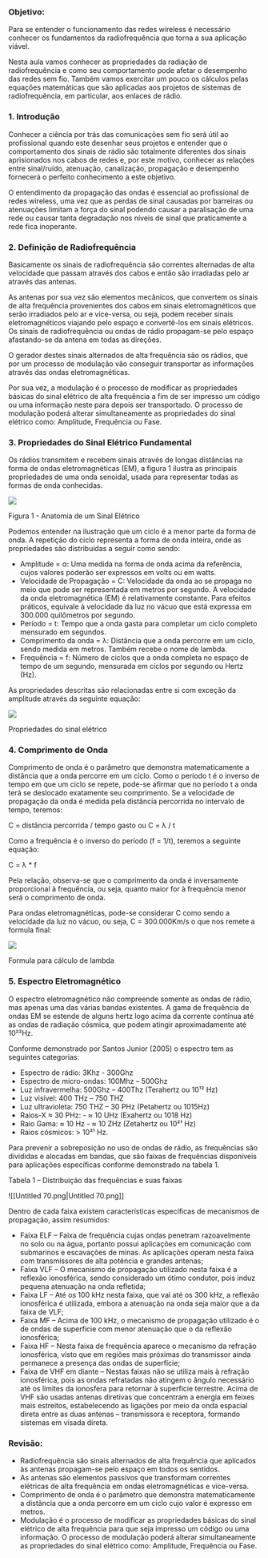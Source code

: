 ### Objetivo:

Para se entender o funcionamento das redes wireless é necessário conhecer os fundamentos da radiofrequência que torna a sua aplicação viável.

Nesta aula vamos conhecer as propriedades da radiação de radiofrequência e como seu comportamento pode afetar o desempenho das redes sem fio. Também vamos exercitar um pouco os cálculos pelas equações matemáticas que são aplicadas aos projetos de sistemas de radiofrequência, em particular, aos enlaces de rádio.

### 1. Introdução

Conhecer a ciência por trás das comunicações sem fio será útil ao profissional quando este desenhar seus projetos e entender que o comportamento dos sinais de rádio são totalmente diferentes dos sinais aprisionados nos cabos de redes e, por este motivo, conhecer as relações entre sinal/ruído, atenuação, canalização, propagação e desempenho fornecerá o perfeito conhecimento a este objetivo.

O entendimento da propagação das ondas é essencial ao profissional de redes wireless, uma vez que as perdas de sinal causadas por barreiras ou atenuações limitam a força do sinal podendo causar a paralisação de uma rede ou causar tanta degradação nos níveis de sinal que praticamente a rede fica inoperante.

### 2. Definição de Radiofrequência

Basicamente os sinais de radiofrequência são correntes alternadas de alta velocidade que passam através dos cabos e então são irradiadas pelo ar através das antenas.

As antenas por sua vez são elementos mecânicos, que convertem os sinais de alta frequência provenientes dos cabos em sinais eletromagnéticos que serão irradiados pelo ar e vice-versa, ou seja, podem receber sinais eletromagnéticos viajando pelo espaço e convertê-los em sinais elétricos. Os sinais de radiofrequência ou ondas de rádio propagam-se pelo espaço afastando-se da antena em todas as direções.

O gerador destes sinais alternados de alta frequência são os rádios, que por um processo de modulação vão conseguir transportar as informações através das ondas eletromagnéticas.

Por sua vez, a modulação é o processo de modificar as propriedades básicas do sinal elétrico de alta frequência a fim de ser impresso um código ou uma informação neste para depois ser transportado. O processo de modulação poderá alterar simultaneamente as propriedades do sinal elétrico como: Amplitude, Frequência ou Fase.

### 3. Propriedades do Sinal Elétrico Fundamental

Os rádios transmitem e recebem sinais através de longas distâncias na forma de ondas eletromagnéticas (EM), a figura 1 ilustra as principais propriedades de uma onda senoidal, usada para representar todas as formas de onda conhecidas.

[![](https://img.uninove.br/static/0/0/0/0/0/0/0/7/4/1/1/741145/16531.jpg)](https://img.uninove.br/static/0/0/0/0/0/0/0/7/4/1/1/741145/16531.jpg)

Figura 1 - Anatomia de um Sinal Elétrico

Podemos entender na ilustração que um ciclo é a menor parte da forma de onda. A repetição do ciclo representa a forma de onda inteira, onde as propriedades são distribuídas a seguir como sendo:

- Amplitude = α: Uma medida na forma de onda acima da referência, cujos valores poderão ser expressos em volts ou em watts.
- Velocidade de Propagação = C: Velocidade da onda ao se propaga no meio que pode ser representada em metros por segundo. A velocidade da onda eletromagnética (EM) é relativamente constante. Para efeitos práticos, equivale à velocidade da luz no vácuo que está expressa em 300.000 quilômetros por segundo.
- Período = t: Tempo que a onda gasta para completar um ciclo completo mensurado em segundos.
- Comprimento da onda = λ: Distância que a onda percorre em um ciclo, sendo medida em metros. Também recebe o nome de lambda.
- Frequência = f: Número de ciclos que a onda completa no espaço de tempo de um segundo, mensurada em ciclos por segundo ou Hertz (Hz).

As propriedades descritas são relacionadas entre si com exceção da amplitude através da seguinte equação:

[![](https://img.uninove.br/static/0/0/0/0/0/0/0/2/8/8/2/288255/16532.png)](https://img.uninove.br/static/0/0/0/0/0/0/0/2/8/8/2/288255/16532.png)

Propriedades do sinal elétrico

### 4. Comprimento de Onda

Comprimento de onda é o parâmetro que demonstra matematicamente a distância que a onda percorre em um ciclo. Como o período t é o inverso de tempo em que um ciclo se repete, pode-se afirmar que no período t a onda terá se deslocado exatamente seu comprimento. Se a velocidade de propagação da onda é medida pela distância percorrida no intervalo de tempo, teremos:

C = distância percorrida / tempo gasto ou C = λ / t

Como a frequência é o inverso do período (f = 1/t), teremos a seguinte equação:

C = λ * f

Pela relação, observa-se que o comprimento da onda é inversamente proporcional à frequência, ou seja, quanto maior for à frequência menor será o comprimento de onda.

Para ondas eletromagnéticas, pode-se considerar C como sendo a velocidade da luz no vácuo, ou seja, C = 300.000Km/s o que nos remete a formula final:

[![](https://img.uninove.br/static/0/0/0/0/0/0/0/2/8/8/2/288257/16533.png)](https://img.uninove.br/static/0/0/0/0/0/0/0/2/8/8/2/288257/16533.png)

Formula para cálculo de lambda

### 5. Espectro Eletromagnético

O espectro eletromagnético não compreende somente as ondas de rádio, mas apenas uma das várias bandas existentes. A gama de frequência de ondas EM se estende de alguns hertz logo acima da corrente contínua até as ondas de radiação cósmica, que podem atingir aproximadamente até 10²²Hz.

Conforme demonstrado por Santos Junior (2005) o espectro tem as seguintes categorias:

- Espectro de rádio: 3Khz - 300Ghz
- Espectro de micro-ondas: 100Mhz – 500Ghz
- Luz infravermelha: 500Ghz – 400Thz (Terahertz ou 10¹² Hz)
- Luz visível: 400 THz – 750 THZ
- Luz ultravioleta: 750 THZ – 30 PHz (Petahertz ou 1015Hz)
- Raios-X ≈ 30 PHz: - ≈ 10 UHz (Exahertz ou 1018 Hz)
- Raio Gama: ≈ 10 Hz - ≈ 10 ZHz (Zetahertz ou 10²¹ Hz)
- Raios cósmicos: > 10²¹ Hz.

Para prevenir a sobreposição no uso de ondas de rádio, as frequências são divididas e alocadas em bandas, que são faixas de frequências disponíveis para aplicações específicas conforme demonstrado na tabela 1.

Tabela 1 – Distribuição das frequências e suas faixas

![[Untitled 70.png|Untitled 70.png]]

Dentro de cada faixa existem características específicas de mecanismos de propagação, assim resumidos:

- Faixa ELF – Faixa de frequência cujas ondas penetram razoavelmente no solo ou na água, portanto possui aplicações em comunicação com submarinos e escavações de minas. As aplicações operam nesta faixa com transmissores de alta potência e grandes antenas;
- Faixa VLF – O mecanismo de propagação utilizado nesta faixa é a reflexão ionosférica, sendo considerado um ótimo condutor, pois induz pequena atenuação na onda refletida;
- Faixa LF – Até os 100 kHz nesta faixa, que vai até os 300 kHz, a reflexão ionosférica é utilizada, embora a atenuação na onda seja maior que a da faixa de VLF;
- Faixa MF – Acima de 100 kHz, o mecanismo de propagação utilizado é o de ondas de superfície com menor atenuação que o da reflexão ionosférica;
- Faixa HF – Nesta faixa de frequência aparece o mecanismo da refração ionosférica, visto que em regiões mais próximas do transmissor ainda permanece a presença das ondas de superfície;
- Faixa de VHF em diante – Nestas faixas não se utiliza mais à refração ionosférica, pois as ondas refratadas não atingem o ângulo necessário até os limites da ionosfera para retornar à superfície terrestre. Acima de VHF são usadas antenas diretivas que concentram a energia em feixes mais estreitos, estabelecendo as ligações por meio da onda espacial direta entre as duas antenas – transmissora e receptora, formando sistemas em visada direta.

### Revisão:

- Radiofrequência são sinais alternados de alta frequência que aplicados às antenas propagam-se pelo espaço em todos os sentidos.
- As antenas são elementos passivos que transformam correntes elétricas de alta frequência em ondas eletromagnéticas e vice-versa.
- Comprimento de onda é o parâmetro que demonstra matematicamente a distância que a onda percorre em um ciclo cujo valor é expresso em metros.
- Modulação é o processo de modificar as propriedades básicas do sinal elétrico de alta frequência para que seja impresso um código ou uma informação. O processo de modulação poderá alterar simultaneamente as propriedades do sinal elétrico como: Amplitude, Frequência ou Fase.